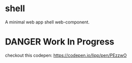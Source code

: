 # shell
A minimal web app shell web-component.

# DANGER Work In Progress

checkout this codepen:
https://codepen.io/lipp/pen/PEzzwO
